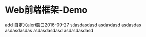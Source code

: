 # Web前端框架-Demo
add 自定义alert窗口2016-09-27
sdasdasdasd
asdasdasd
asdasdas
asdasdasdas
asdasdasdasd
asdasdasdasd
